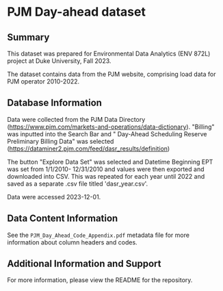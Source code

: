 # PJM Day-ahead dataset


## Summary
This dataset was prepared for Environmental Data Analytics (ENV 872L) project at Duke University, Fall 2023.

The dataset contains data from the PJM website, comprising load data for PJM operator 2010-2022. 

## Database Information
Data were collected from the PJM Data Directory (https://www.pjm.com/markets-and-operations/data-dictionary). "Billing" was inputted into the Search Bar and "		Day-Ahead Scheduling Reserve Preliminary Billing Data" was selected (https://dataminer2.pjm.com/feed/dasr_results/definition)

The button "Explore Data Set" was selected and Datetime Beginning EPT was set from 1/1/2010- 12/31/2010 and values were then exported and downloaded into CSV. This was repeated for each year until 2022 and saved as a separate .csv file titled 'dasr_year.csv'. 

Data were accessed 2023-12-01.

## Data Content Information

See the `PJM_Day_Ahead_Code_Appendix.pdf` metadata file for more information about column headers and codes. 


## Additional Information and Support
For more information, please view the README for the repository.